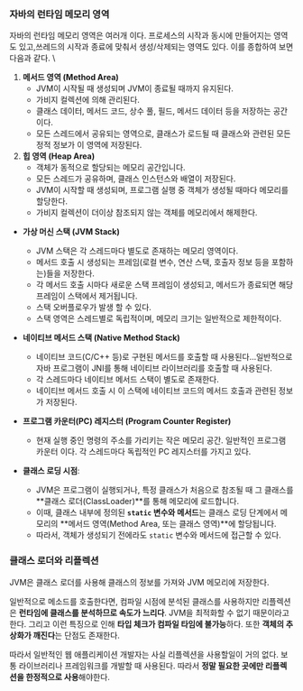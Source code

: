 
### 자바의 런타임 메모리 영역

자바의 런타임 메모리 영역은 여러개 이다. 프로세스의 시작과 동시에 만들어지는 영역도 있고,쓰레드의 시작과 종료에 맞춰서 생성/삭제되는 영역도 있다. 이를 종합하여 보면 다음과 같다.
\
1. **메서드 영역 (Method Area)**
    - JVM이 시작될 때 생성되며 JVM이 종료될 때까지 유지된다.
    - 가비지 컬렉션에 의해 관리된다.
    - 클래스 데이터, 메서드 코드, 상수 풀, 필드, 메서드 데이터 등을 저장하는 공간이다. 
    - 모든 스레드에서 공유되는 영역으로, 클래스가 로드될 때 클래스와 관련된 모든 정적 정보가 이 영역에 저장된다.
2. **힙 영역 (Heap Area)**
	- 객체가 동적으로 할당되는 메모리 공간입니다. 
	- 모든 스레드가 공유하며, 클래스 인스턴스와 배열이 저장된다.
    - JVM이 시작할 때 생성되며, 프로그램 실행 중 객체가 생성될 때마다 메모리를 할당한다.
    - 가비지 컬렉션이 더이상 참조되지 않는 객체를 메모리에서 해제한다.
- **가상 머신 스택 (JVM Stack)**
    - JVM 스택은 각 스레드마다 별도로 존재하는 메모리 영역이다.
    -  메서드 호출 시 생성되는 프레임(로컬 변수, 연산 스택, 호출자 정보 등을 포함하는)들을 저장한다.
    - 각 메서드 호출 시마다 새로운 스택 프레임이 생성되고, 메서드가 종료되면 해당 프레임이 스택에서 제거됩니다.
    - 스택 오버플로우가 발생 할 수 있다.
    - 스택 영역은 스레드별로 독립적이며, 메모리 크기는 일반적으로 제한적이다.
- **네이티브 메서드 스택 (Native Method Stack)**
    - 네이티브 코드(C/C++ 등)로 구현된 메서드를 호출할 때 사용된다...일반적으로 자바 프로그램이 JNI를 통해 네이티브 라이브러리를 호출할 때 사용된다.
    - 각 스레드마다 네이티브 메서드 스택이 별도로 존재한다.
    - 네이티브 메서드 호출 시 이 스택에 네이티브 코드의 메서드 호출과 관련된 정보가 저장된다.
- **프로그램 카운터(PC) 레지스터 (Program Counter Register)**
    - 현재 실행 중인 명령의 주소를 가리키는 작은 메모리 공간. 일반적인 프로그램 카운터 이다. 각 스레드마다 독립적인 PC 레지스터를 가지고 있다.


- **클래스 로딩 시점**:
    
    - JVM은 프로그램이 실행되거나, 특정 클래스가 처음으로 참조될 때 그 클래스를 **클래스 로더(ClassLoader)**를 통해 메모리에 로드합니다.
    - 이때, 클래스 내부에 정의된 **`static` 변수와 메서드**는 클래스 로딩 단계에서 메모리의 **메서드 영역(Method Area, 또는 클래스 영역)**에 할당됩니다.
    - 따라서, 객체가 생성되기 전에라도 `static` 변수와 메서드에 접근할 수 있다.

### 클래스 로더와 리플렉션
JVM은 클래스 로더를 사용해 클래스의 정보를 가져와 JVM 메모리에 저장한다.

일반적으로 메소드를 호출한다면, 컴파일 시점에 분석된 클래스를 사용하지만 리플렉션은 **런타임에 클래스를 분석하므로 속도가 느리다**. JVM을 최적화할 수 없기 때문이라고 한다. 그리고 이런 특징으로 인해 **타입 체크가 컴파일 타임에 불가능**하다. 또한 **객체의 추상화가 깨진다**는 단점도 존재한다.

따라서 일반적인 웹 애플리케이션 개발자는 사실 리플렉션을 사용할일이 거의 없다. 보통 라이브러리나 프레임워크를 개발할 때 사용된다. 따라서 **정말 필요한 곳에만 리플렉션을 한정적으로 사용**해야한다.